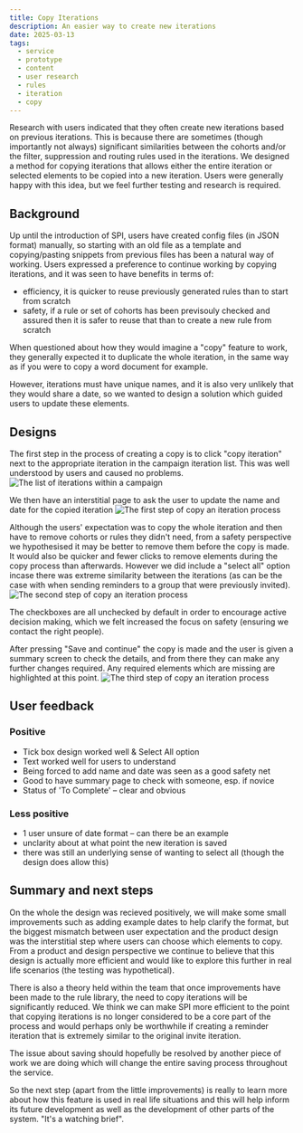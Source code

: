 ```yaml
---
title: Copy Iterations
description: An easier way to create new iterations
date: 2025-03-13
tags:
  - service
  - prototype
  - content
  - user research
  - rules
  - iteration
  - copy
---
```


Research with users indicated that they often create new iterations based on previous iterations. This is because there are sometimes (though importantly not always) significant similarities between the cohorts and/or the filter, suppression and routing rules used in the iterations. We designed a method for copying iterations that allows either the entire iteration or selected elements to be copied into a new iteration. Users were generally happy with this idea, but we feel further testing and research is required. 

## Background
Up until the introduction of SPI, users have created config files (in JSON format) manually, so starting with an old file as a template and copying/pasting snippets from previous files has been a natural way of working. Users expressed a preference to continue working by copying iterations, and it was seen to have benefits in terms of:
- efficiency, it is quicker to reuse previously generated rules than to start from scratch
- safety, if a rule or set of cohorts has been previsouly checked and assured then it is safer to reuse that than to create a new rule from scratch

When questioned about how they would imagine a "copy" feature to work, they generally expected it to duplicate the whole iteration, in the same way as if you were to copy a word document for example.

However, iterations must have unique names, and it is also very unlikely that they would share a date, so we wanted to design a solution which guided users to update these elements.

## Designs
The first step in the process of creating a copy is to click "copy iteration" next to the appropriate iteration in the campaign iteration list. This was well understood by users and caused no problems.
![The list of iterations within a campaign](iteration-list.png)

We then have an interstitial page to ask the user to update the name and date for the copied iteration
![The first step of copy an iteration process](copy-iteration1.png)

Although the users' expectation was to copy the whole iteration and then have to remove cohorts or rules they didn't need, from a safety perspective we hypothesised it may be better to remove them before the copy is made. It would also be quicker and fewer clicks to remove elements during the copy process than afterwards. However we did include a "select all" option incase there was extreme similarity between the iterations (as can be the case with when sending reminders to a group that were previously invited).
![The second step of copy an iteration process](copy-iteration2.png)

The checkboxes are all unchecked by default in order to encourage active decision making, which we felt increased the focus on safety (ensuring we contact the right people).

After pressing "Save and continue" the copy is made and the user is given a summary screen to check the details, and from there they can make any further changes required. Any required elements which are missing are highlighted at this point.
![The third step of copy an iteration process](copy-iteration3.png)


## User feedback
### Positive
- Tick box design worked well & Select All option​
- Text worked well for users to understand​
- Being forced to add name and date was seen as a good safety net​
- Good to have summary page to check with someone, esp. if novice​
- Status of  'To Complete' – clear and obvious​

### Less positive
- 1 user unsure of date format – can there be an example
- unclarity about at what point the new iteration is saved
- there was still an underlying sense of wanting to select all (though the design does allow this)

## Summary and next steps
On the whole the design was recieved positively, we will make some small improvements such as adding example dates to help clarify the format, but the biggest mismatch between user expectation and the product design was the interstitial step where users can choose which elements to copy. From a product and design perspective we continue to believe that this design is actually more efficient and would like to explore this further in real life scenarios (the testing was hypothetical).

There is also a theory held within the team that once improvements have been made to the rule library, the need to copy iterations will be significantly reduced. We think we can make SPI more efficient to the point that copying iterations is no longer considered to be a core part of the process and would perhaps only be worthwhile if creating a reminder iteration that is extremely similar to the original invite iteration.

The issue about saving should hopefully be resolved by another piece of work we are doing which will change the entire saving process throughout the service.

So the next step (apart from the little improvements) is really to learn more about how this feature is used in real life situations and this will help inform its future development as well as the development of other parts of the system. "It's a watching brief". 